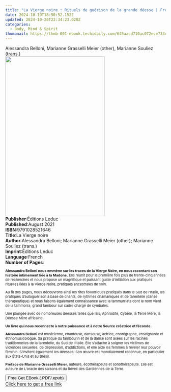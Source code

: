 ```yaml
---
title: "La Vierge noire : Rituels de guérison de la grande déesse | Free Book"
date: 2024-10-19T18:50:52.152Z
updated: 2024-10-26T22:34:23.020Z
categories:
  - Body, Mind & Spirit
thumbnail: https://thmb-001-ebook.techidaily.com/645aacd710ac072ece734c59b53df303f350a4963042c86b3b29ecdaefa9af35.jpg
---
```

<main id="book-container">
  <div class="flex flex-col">
    <div class="book-brief flex-1 py-6 px-4 sm:p-6 md:py-10 md:px-8">
      <!-- brief-->
      <div class="book-brief-main">
        Alessandra Belloni, Marianne Grasselli Meier (other), Marianne Souliez
        (trans.)
      </div>
    </div>
    <div
      class="book-meta-info flex-1 grid gap-4 col-start-1 col-end-3 row-start-1 sm:mb-6 sm:grid-cols-4 lg:gap-6 lg:col-start-2 lg:row-end-6 lg:row-span-6 lg:mb-0"
    >
      <div
        class="book-meta-info-left place-content-center mt-4 p-4 text-sm leading-6 col-start-2 col-span-2 dark:text-slate-400"
      >
        <img
          class="w-full h-500 object-cover rounded-lg sm:h-255 sm:col-span-2 lg:col-span-full"
          src="https://img-001-ebook.techidaily.com/f2cfe01f7972f72abe744bbd40021a112b1786a6c8adb501b46eb9b7540fb9cd.jpg"
          alt=""
          width="312"
          height="500"
        />
      </div>
      <div
        class="book-meta-info-right mt-2 col-start-1 row-start-2 col-span-3 self-center"
      >
        <!-- meta data  -->
        <div class="flex flex-col px-4 md:px-8">
          <div class="flex-1">
            <strong>Publisher</strong>:<span class="px-2">Éditions Leduc</span>
          </div>
          <div class="flex-1">
            <strong>Published</strong>:<span class="px-2">August 2021</span>
          </div>
          <div class="flex-1">
            <strong>ISBN</strong>:<span class="px-2">9791028521646</span>
          </div>
          <div class="flex-1">
            <strong>Title</strong>:<span class="px-2">La Vierge noire</span>
          </div>
          <div class="flex-1">
            <strong>Author</strong>:<span class="px-2"
              >Alessandra Belloni; Marianne Grasselli Meier (other); Marianne
              Souliez (trans.)</span
            >
          </div>
          <div class="flex-1">
            <strong>Imprint</strong>:<span class="px-2">Éditions Leduc</span>
          </div>
          <div class="flex-1">
            <strong>Language</strong>:<span class="px-2">French</span>
          </div>
          <div class="flex-1">
            <strong>Number of Pages</strong>:<span class="px-2"></span>
          </div>
        </div>
      </div>
    </div>
    <div class="book-description flex-1 py-6 px-4 sm:p-6 md:py-10 md:px-8">
      <div class="book-description-main">
        <div accordion-content="" id="description">
          <p style="font-size: 11px">
            <b
              >Alessandra Belloni nous emmène sur les traces de la Vierge Noire,
              en nous racontant son histoire intimement liée à la Madone.</b
            >&nbsp;Elle réunit pour la première fois plus de trente-cinq années
            de recherches et nous propose un magnifique et puissant guide
            d’initiation aux pratiques rituelles liées à la Vierge Noire,
            pratiques ancestrales de soin.
          </p>
          <p style="font-size: 11px">
            Au fil des pages, nous découvrons ainsi les rites folkloriques
            pratiqués dans le Sud de l’Italie, les pratiques d’autoguérison à
            base de chants, de rythmes chamaniques et de tarentelle (danse
            thérapeutique) et nous faisons également connaissance avec la
            tammurriata dont le nom vient de la tammorra, grand tambour sur
            cadre chargé de cymbales.
          </p>
          <p style="font-size: 11px">
            Une plongée avec de nombreuses déesses telles que Isis, Aphrodite,
            Cybèle, la Terre Mère, la Déesse Mère africaine.
          </p>
          <p style="font-size: 11px">
            <b
              >Un livre qui nous reconnecte à notre puissance et à notre Source
              créatrice et féconde.</b
            >
          </p>
          <p style="font-size: 11px">
            <b>Alessandra Belloni</b>&nbsp;est musicienne, chanteuse, danseuse,
            actrice, chorégraphe, enseignante et ethnomusicologue. Sa pratique
            du tambourin et de la danse sont axées sur les racines
            traditionnelles de la tarentelle, du Sud de l’Italie. Elle s’attache
            à soigner les victimes de violences sexuelles, de dépression,
            d’addictions, et elle aide les femmes à révéler leur pouvoir
            féminin. S’invitent également les déesses. Son œuvre est
            mondialement reconnue, en particulier aux États-Unis et au Brésil.
          </p>
          <p style="font-size: 11px">
            <b>Préface de Marianne Grasselli Meier</b>, auteure, écothérapeute
            et sonothérapeute. Elle est auteure de L'oracle des saisons et du
            Réveil des Gardiennes de la Terre.
          </p>
        </div>
        <div class="accordion-fader"></div>
      </div>
    </div>
    <div class="book-excerpts flex-1 py-6 px-4 sm:p-6 md:py-10 md:px-8"></div>
    <div
      class="book-about-author flex-1 py-6 px-4 sm:p-6 md:py-10 md:px-8"
    ></div>
    <div class="book-free-get flex-1 py-6 px-4 sm:p-6 md:py-10 md:px-8">
      <button
        id="btn-free-get"
        class="bg-blue-500 hover:bg-blue-700 text-white font-bold py-2 px-4 rounded"
      >
        Free Get EBook (.PDF/.epub)
      </button>
      <div id="countdown-display" class="px-2 text-lg mt-2"></div>
      <a
        id="free-link"
        class="hidden bg-blue-500 hover:bg-blue-700 text-white font-bold py-2 px-4 rounded"
        href="https://www.ebooks.com/en-us/book/210755519/la-vierge-noire-rituels-de-gu-rison-de-la-grande-d-esse/alessandra-belloni/"
        target="_blank"
        >Click here to get a free link</a
      >
    </div>
    <script>
      let countdownTime = 0;
      let countdownInterval = null;
      document
        .getElementById('btn-free-get')
        .addEventListener('click', startCountdown);
      function startCountdown() {
        countdownTime = new Date().getTime() + 60000 * 3;
        countdownInterval = setInterval(updateCountdown, 1000);
        document.getElementById('btn-free-get').disabled = true;
        document
          .getElementById('btn-free-get')
          .classList.add('bg-gray-500', 'cursor-not-allowed');
      }
      function updateCountdown() {
        let currentTime = new Date().getTime();
        let timeLeft = countdownTime - currentTime;
        let secondsLeft = Math.floor(timeLeft / 1000);
        document.getElementById('countdown-display').innerHTML =
          `Remaining time: ${secondsLeft} seconds.`;
        if (secondsLeft <= 0) {
          clearInterval(countdownInterval);
          document.getElementById('btn-free-get').classList.add('hidden');
          document.getElementById('free-link').classList.remove('hidden');
          document.getElementById('countdown-display').innerHTML = '';
        }
      }
    </script>
  </div>
</main>

<ins class="adsbygoogle"
      style="display:block"
      data-ad-client="ca-pub-7571918770474297"
      data-ad-slot="8358498916"
      data-ad-format="auto"
      data-full-width-responsive="true"></ins>
    